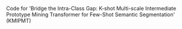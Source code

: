 Code for 'Bridge the Intra-Class Gap: K-shot Multi-scale Intermediate Prototype Mining Transformer for Few-Shot Semantic Segmentation' (KMIPMT)
